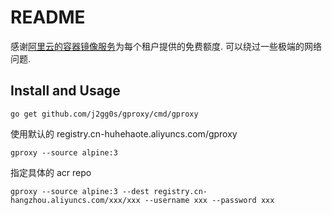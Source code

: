 # README

感谢[阿里云的容器镜像服务](https://help.aliyun.com/document_detail/64340.html?spm=a2c4g.11186623.6.550.704d33deS6pChu)为每个租户提供的免费额度.
可以绕过一些极端的网络问题.

## Install and Usage
``go get github.com/j2gg0s/gproxy/cmd/gproxy``

使用默认的 registry.cn-huhehaote.aliyuncs.com/gproxy

``gproxy --source alpine:3``

指定具体的 acr repo

``gproxy --source alpine:3 --dest registry.cn-hangzhou.aliyuncs.com/xxx/xxx --username xxx --password xxx``

